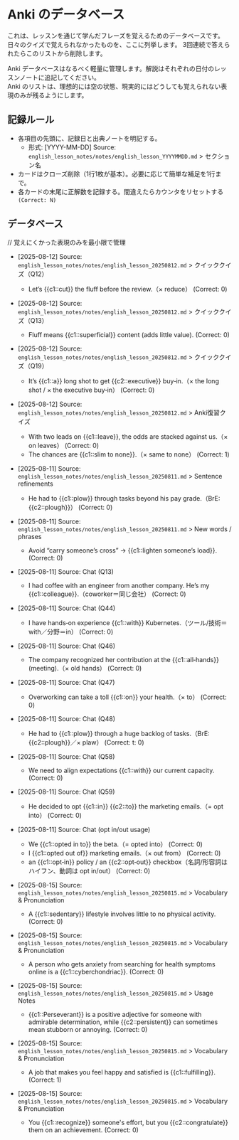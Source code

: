 # Anki のデータベース

これは、レッスンを通じて学んだフレーズを覚えるためのデータベースです。  
日々のクイズで覚えられなかったものを、ここに列挙します。
3回連続で答えられたらこのリストから削除します。

Anki データベースはなるべく軽量に管理します。解説はそれぞれの日付のレッスンノートに追記してください。  
Anki のリストは、理想的には空の状態、現実的にはどうしても覚えられない表現のみが残るようにします。

## 記録ルール

- 各項目の先頭に、記録日と出典ノートを明記する。
  - 形式: [YYYY-MM-DD] Source: `english_lesson_notes/notes/english_lesson_YYYYMMDD.md` > セクション名
- カードはクローズ削除（1行1枚が基本）。必要に応じて簡単な補足を1行まで。
- 各カードの末尾に正解数を記録する。間違えたらカウンタをリセットする `(Correct: N)`

## データベース

// 覚えにくかった表現のみを最小限で管理

- [2025-08-12] Source: `english_lesson_notes/notes/english_lesson_20250812.md` > クイッククイズ（Q12）
  - Let’s {{c1::cut}} the fluff before the review.（× reduce） (Correct: 0)

- [2025-08-12] Source: `english_lesson_notes/notes/english_lesson_20250812.md` > クイッククイズ（Q13）
  - Fluff means {{c1::superficial}} content (adds little value). (Correct: 0)

- [2025-08-12] Source: `english_lesson_notes/notes/english_lesson_20250812.md` > クイッククイズ（Q19）
  - It’s {{c1::a}} long shot to get {{c2::executive}} buy‑in.（× the long shot / × the executive buy‑in） (Correct: 0)

- [2025-08-12] Source: `english_lesson_notes/notes/english_lesson_20250812.md` > Anki復習クイズ
  - With two leads on {{c1::leave}}, the odds are stacked against us.（× on leaves） (Correct: 0)
  - The chances are {{c1::slim to none}}.（× same to none） (Correct: 1)

- [2025-08-11] Source: `english_lesson_notes/notes/english_lesson_20250811.md` > Sentence refinements
  - He had to {{c1::plow}} through tasks beyond his pay grade.（BrE: {{c2::plough}}） (Correct: 0)

- [2025-08-11] Source: `english_lesson_notes/notes/english_lesson_20250811.md` > New words / phrases
  - Avoid “carry someone’s cross” → {{c1::lighten someone’s load}}. (Correct: 0)

- [2025-08-11] Source: Chat (Q13)
  - I had coffee with an engineer from another company. He’s my {{c1::colleague}}.（coworker＝同じ会社） (Correct: 0)

- [2025-08-11] Source: Chat (Q44)
  - I have hands‑on experience {{c1::with}} Kubernetes.（ツール/技術＝with／分野＝in） (Correct: 0)

- [2025-08-11] Source: Chat (Q46)
  - The company recognized her contribution at the {{c1::all‑hands}} (meeting).（× old hands） (Correct: 0)

- [2025-08-11] Source: Chat (Q47)
  - Overworking can take a toll {{c1::on}} your health.（× to） (Correct: 0)

- [2025-08-11] Source: Chat (Q48)
  - He had to {{c1::plow}} through a huge backlog of tasks.（BrE: {{c2::plough}}／× plaw） (Correct: t: 0)

- [2025-08-11] Source: Chat (Q58)
  - We need to align expectations {{c1::with}} our current capacity. (Correct: 0)

- [2025-08-11] Source: Chat (Q59)
  - He decided to opt {{c1::in}} {{c2::to}} the marketing emails.（= opt into） (Correct: 0)

- [2025-08-11] Source: Chat (opt in/out usage)
  - We {{c1::opted in to}} the beta.（= opted into） (Correct: 0)
  - I {{c1::opted out of}} marketing emails.（× out from） (Correct: 0)
  - an {{c1::opt‑in}} policy / an {{c2::opt‑out}} checkbox（名詞/形容詞はハイフン、動詞は opt in/out） (Correct: 0)

- [2025-08-15] Source: `english_lesson_notes/notes/english_lesson_20250815.md` > Vocabulary & Pronunciation
  - A {{c1::sedentary}} lifestyle involves little to no physical activity. (Correct: 0)

- [2025-08-15] Source: `english_lesson_notes/notes/english_lesson_20250815.md` > Vocabulary & Pronunciation
  - A person who gets anxiety from searching for health symptoms online is a {{c1::cyberchondriac}}. (Correct: 0)

- [2025-08-15] Source: `english_lesson_notes/notes/english_lesson_20250815.md` > Usage Notes
  - {{c1::Perseverant}} is a positive adjective for someone with admirable determination, while {{c2::persistent}} can sometimes mean stubborn or annoying. (Correct: 0)

- [2025-08-15] Source: `english_lesson_notes/notes/english_lesson_20250815.md` > Vocabulary & Pronunciation
  - A job that makes you feel happy and satisfied is {{c1::fulfilling}}. (Correct: 1)

- [2025-08-15] Source: `english_lesson_notes/notes/english_lesson_20250815.md` > Vocabulary & Pronunciation
  - You {{c1::recognize}} someone's effort, but you {{c2::congratulate}} them on an achievement. (Correct: 0)
